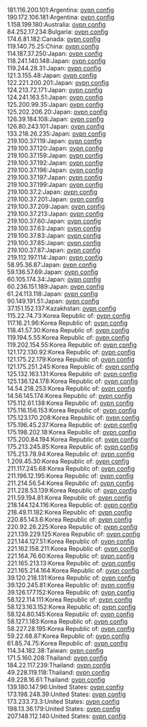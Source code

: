 181.116.200.101:Argentina: [ovpn config](vpn/181_116_200_101.ovpn)  
190.172.106.181:Argentina: [ovpn config](vpn/190_172_106_181.ovpn)  
1.158.199.180:Australia: [ovpn config](vpn/1_158_199_180.ovpn)  
84.252.17.234:Bulgaria: [ovpn config](vpn/84_252_17_234.ovpn)  
174.6.81.182:Canada: [ovpn config](vpn/174_6_81_182.ovpn)  
119.140.75.25:China: [ovpn config](vpn/119_140_75_25.ovpn)  
114.187.37.250:Japan: [ovpn config](vpn/114_187_37_250.ovpn)  
118.241.140.148:Japan: [ovpn config](vpn/118_241_140_148.ovpn)  
119.244.28.31:Japan: [ovpn config](vpn/119_244_28_31.ovpn)  
121.3.155.48:Japan: [ovpn config](vpn/121_3_155_48.ovpn)  
122.221.200.201:Japan: [ovpn config](vpn/122_221_200_201.ovpn)  
124.213.72.171:Japan: [ovpn config](vpn/124_213_72_171.ovpn)  
124.241.163.51:Japan: [ovpn config](vpn/124_241_163_51.ovpn)  
125.200.99.35:Japan: [ovpn config](vpn/125_200_99_35.ovpn)  
125.202.206.20:Japan: [ovpn config](vpn/125_202_206_20.ovpn)  
126.39.184.108:Japan: [ovpn config](vpn/126_39_184_108.ovpn)  
126.80.243.101:Japan: [ovpn config](vpn/126_80_243_101.ovpn)  
133.218.26.235:Japan: [ovpn config](vpn/133_218_26_235.ovpn)  
219.100.37.119:Japan: [ovpn config](vpn/219_100_37_119.ovpn)  
219.100.37.120:Japan: [ovpn config](vpn/219_100_37_120.ovpn)  
219.100.37.159:Japan: [ovpn config](vpn/219_100_37_159.ovpn)  
219.100.37.192:Japan: [ovpn config](vpn/219_100_37_192.ovpn)  
219.100.37.196:Japan: [ovpn config](vpn/219_100_37_196.ovpn)  
219.100.37.197:Japan: [ovpn config](vpn/219_100_37_197.ovpn)  
219.100.37.199:Japan: [ovpn config](vpn/219_100_37_199.ovpn)  
219.100.37.2:Japan: [ovpn config](vpn/219_100_37_2.ovpn)  
219.100.37.201:Japan: [ovpn config](vpn/219_100_37_201.ovpn)  
219.100.37.209:Japan: [ovpn config](vpn/219_100_37_209.ovpn)  
219.100.37.213:Japan: [ovpn config](vpn/219_100_37_213.ovpn)  
219.100.37.60:Japan: [ovpn config](vpn/219_100_37_60.ovpn)  
219.100.37.63:Japan: [ovpn config](vpn/219_100_37_63.ovpn)  
219.100.37.83:Japan: [ovpn config](vpn/219_100_37_83.ovpn)  
219.100.37.85:Japan: [ovpn config](vpn/219_100_37_85.ovpn)  
219.100.37.87:Japan: [ovpn config](vpn/219_100_37_87.ovpn)  
219.112.197.114:Japan: [ovpn config](vpn/219_112_197_114.ovpn)  
58.95.36.87:Japan: [ovpn config](vpn/58_95_36_87.ovpn)  
59.136.57.69:Japan: [ovpn config](vpn/59_136_57_69.ovpn)  
60.105.174.34:Japan: [ovpn config](vpn/60_105_174_34.ovpn)  
60.236.151.189:Japan: [ovpn config](vpn/60_236_151_189.ovpn)  
61.24.113.118:Japan: [ovpn config](vpn/61_24_113_118.ovpn)  
90.149.191.51:Japan: [ovpn config](vpn/90_149_191_51.ovpn)  
37.151.152.137:Kazakhstan: [ovpn config](vpn/37_151_152_137.ovpn)  
115.22.74.73:Korea Republic of: [ovpn config](vpn/115_22_74_73.ovpn)  
117.16.21.96:Korea Republic of: [ovpn config](vpn/117_16_21_96.ovpn)  
118.41.57.30:Korea Republic of: [ovpn config](vpn/118_41_57_30.ovpn)  
119.194.5.55:Korea Republic of: [ovpn config](vpn/119_194_5_55.ovpn)  
119.202.154.55:Korea Republic of: [ovpn config](vpn/119_202_154_55.ovpn)  
121.172.130.92:Korea Republic of: [ovpn config](vpn/121_172_130_92.ovpn)  
121.175.22.179:Korea Republic of: [ovpn config](vpn/121_175_22_179.ovpn)  
121.175.251.245:Korea Republic of: [ovpn config](vpn/121_175_251_245.ovpn)  
125.132.163.131:Korea Republic of: [ovpn config](vpn/125_132_163_131.ovpn)  
125.136.124.178:Korea Republic of: [ovpn config](vpn/125_136_124_178.ovpn)  
14.54.218.253:Korea Republic of: [ovpn config](vpn/14_54_218_253.ovpn)  
14.56.145.174:Korea Republic of: [ovpn config](vpn/14_56_145_174.ovpn)  
175.112.61.138:Korea Republic of: [ovpn config](vpn/175_112_61_138.ovpn)  
175.116.156.153:Korea Republic of: [ovpn config](vpn/175_116_156_153.ovpn)  
175.123.170.208:Korea Republic of: [ovpn config](vpn/175_123_170_208.ovpn)  
175.196.45.237:Korea Republic of: [ovpn config](vpn/175_196_45_237.ovpn)  
175.198.202.18:Korea Republic of: [ovpn config](vpn/175_198_202_18.ovpn)  
175.200.84.194:Korea Republic of: [ovpn config](vpn/175_200_84_194.ovpn)  
175.213.245.85:Korea Republic of: [ovpn config](vpn/175_213_245_85.ovpn)  
175.213.78.94:Korea Republic of: [ovpn config](vpn/175_213_78_94.ovpn)  
1.209.45.30:Korea Republic of: [ovpn config](vpn/1_209_45_30.ovpn)  
211.117.245.68:Korea Republic of: [ovpn config](vpn/211_117_245_68.ovpn)  
211.196.12.195:Korea Republic of: [ovpn config](vpn/211_196_12_195.ovpn)  
211.214.56.54:Korea Republic of: [ovpn config](vpn/211_214_56_54.ovpn)  
211.228.53.139:Korea Republic of: [ovpn config](vpn/211_228_53_139.ovpn)  
211.59.194.81:Korea Republic of: [ovpn config](vpn/211_59_194_81.ovpn)  
218.144.124.116:Korea Republic of: [ovpn config](vpn/218_144_124_116.ovpn)  
218.49.11.182:Korea Republic of: [ovpn config](vpn/218_49_11_182.ovpn)  
220.85.143.6:Korea Republic of: [ovpn config](vpn/220_85_143_6.ovpn)  
220.92.26.225:Korea Republic of: [ovpn config](vpn/220_92_26_225.ovpn)  
221.139.229.125:Korea Republic of: [ovpn config](vpn/221_139_229_125.ovpn)  
221.144.127.51:Korea Republic of: [ovpn config](vpn/221_144_127_51.ovpn)  
221.162.158.211:Korea Republic of: [ovpn config](vpn/221_162_158_211.ovpn)  
221.164.76.60:Korea Republic of: [ovpn config](vpn/221_164_76_60.ovpn)  
221.165.213.13:Korea Republic of: [ovpn config](vpn/221_165_213_13.ovpn)  
221.165.214.164:Korea Republic of: [ovpn config](vpn/221_165_214_164.ovpn)  
39.120.218.131:Korea Republic of: [ovpn config](vpn/39_120_218_131.ovpn)  
39.120.245.81:Korea Republic of: [ovpn config](vpn/39_120_245_81.ovpn)  
39.126.177.152:Korea Republic of: [ovpn config](vpn/39_126_177_152.ovpn)  
58.122.114.111:Korea Republic of: [ovpn config](vpn/58_122_114_111.ovpn)  
58.123.163.152:Korea Republic of: [ovpn config](vpn/58_123_163_152.ovpn)  
58.124.80.145:Korea Republic of: [ovpn config](vpn/58_124_80_145.ovpn)  
58.127.1.183:Korea Republic of: [ovpn config](vpn/58_127_1_183.ovpn)  
58.227.28.195:Korea Republic of: [ovpn config](vpn/58_227_28_195.ovpn)  
59.22.68.87:Korea Republic of: [ovpn config](vpn/59_22_68_87.ovpn)  
61.85.74.75:Korea Republic of: [ovpn config](vpn/61_85_74_75.ovpn)  
114.34.182.38:Taiwan: [ovpn config](vpn/114_34_182_38.ovpn)  
171.5.160.208:Thailand: [ovpn config](vpn/171_5_160_208.ovpn)  
184.22.117.239:Thailand: [ovpn config](vpn/184_22_117_239.ovpn)  
49.228.119.118:Thailand: [ovpn config](vpn/49_228_119_118.ovpn)  
49.228.16.61:Thailand: [ovpn config](vpn/49_228_16_61.ovpn)  
139.180.147.96:United States: [ovpn config](vpn/139_180_147_96.ovpn)  
173.198.248.39:United States: [ovpn config](vpn/173_198_248_39.ovpn)  
173.233.73.3:United States: [ovpn config](vpn/173_233_73_3.ovpn)  
198.13.36.179:United States: [ovpn config](vpn/198_13_36_179.ovpn)  
207.148.112.140:United States: [ovpn config](vpn/207_148_112_140.ovpn)  
